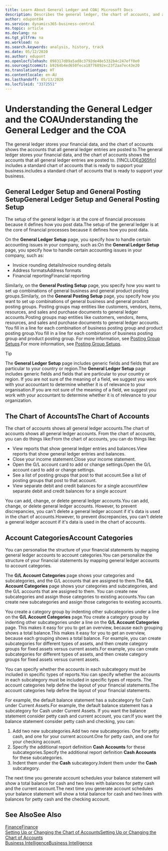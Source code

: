 ```yaml
---
title: Learn About General Ledger and COA| Microsoft Docs
description: Describes the general ledger, the chart of accounts, and account categories.
author: edupont04
ms.service: dynamics365-business-central
ms.topic: article
ms.devlang: na
ms.tgt_pltfrm: na
ms.workload: na
ms.search.keywords: analysis, history, track
ms.date: 05/12/2020
ms.author: edupont
ms.openlocfilehash: 098317d09a5ad8c3792de48e5332b4c247eff0e0
ms.sourcegitcommit: b9264b4ed650feca18776892ec23f2aa7ec43e20
ms.translationtype: HT
ms.contentlocale: en-AU
ms.lasthandoff: 05/13/2020
ms.locfileid: "3372551"
---
```

# <a name="understanding-the-general-ledger-and-the-coa"></a><span data-ttu-id="744df-103">Understanding the General Ledger and the COA</span><span class="sxs-lookup"><span data-stu-id="744df-103">Understanding the General Ledger and the COA</span></span>

<span data-ttu-id="744df-104">The general ledger stores your financial data, and the chart of accounts shows the accounts that all general ledger entries are posted to.</span><span class="sxs-lookup"><span data-stu-id="744df-104">The general ledger stores your financial data, and the chart of accounts shows the accounts that all general ledger entries are posted to.</span></span> [!INCLUDE[d365fin](includes/d365fin_md.md)] <span data-ttu-id="744df-105">includes a standard chart of accounts that is ready to support your business.</span><span class="sxs-lookup"><span data-stu-id="744df-105">includes a standard chart of accounts that is ready to support your business.</span></span>

## <a name="general-ledger-setup-and-general-posting-setup"></a><span data-ttu-id="744df-106">General Ledger Setup and General Posting Setup</span><span class="sxs-lookup"><span data-stu-id="744df-106">General Ledger Setup and General Posting Setup</span></span>

<span data-ttu-id="744df-107">The setup of the general ledger is at the core of financial processes because it defines how you post data.</span><span class="sxs-lookup"><span data-stu-id="744df-107">The setup of the general ledger is at the core of financial processes because it defines how you post data.</span></span>  

<span data-ttu-id="744df-108">On the **General Ledger Setup** page, you specify how to handle certain accounting issues in your company, such as:</span><span class="sxs-lookup"><span data-stu-id="744df-108">On the **General Ledger Setup** page, you specify how to handle certain accounting issues in your company, such as:</span></span>  

* <span data-ttu-id="744df-109">Invoice rounding details</span><span class="sxs-lookup"><span data-stu-id="744df-109">Invoice rounding details</span></span>  
* <span data-ttu-id="744df-110">Address formats</span><span class="sxs-lookup"><span data-stu-id="744df-110">Address formats</span></span>  
* <span data-ttu-id="744df-111">Financial reporting</span><span class="sxs-lookup"><span data-stu-id="744df-111">Financial reporting</span></span>  

<span data-ttu-id="744df-112">Similarly, on the **General Posting Setup** page, you specify how you want to set up combinations of general business and general product posting groups.</span><span class="sxs-lookup"><span data-stu-id="744df-112">Similarly, on the **General Posting Setup** page, you specify how you want to set up combinations of general business and general product posting groups.</span></span> <span data-ttu-id="744df-113">Posting groups map entities like customers, vendors, items, resources, and sales and purchase documents to general ledger accounts.</span><span class="sxs-lookup"><span data-stu-id="744df-113">Posting groups map entities like customers, vendors, items, resources, and sales and purchase documents to general ledger accounts.</span></span> <span data-ttu-id="744df-114">You fill in a line for each combination of business posting group and product posting group.</span><span class="sxs-lookup"><span data-stu-id="744df-114">You fill in a line for each combination of business posting group and product posting group.</span></span> <span data-ttu-id="744df-115">For more information, see [Posting Group Setups](finance-posting-groups.md).</span><span class="sxs-lookup"><span data-stu-id="744df-115">For more information, see [Posting Group Setups](finance-posting-groups.md).</span></span>  

> [!TIP]
> <span data-ttu-id="744df-116">The **General Ledger Setup** page includes generic fields and fields that are particular to your country or region.</span><span class="sxs-lookup"><span data-stu-id="744df-116">The **General Ledger Setup** page includes generic fields and fields that are particular to your country or region.</span></span> <span data-ttu-id="744df-117">If you are not sure of the meaning of a field, we suggest you work with your accountant to determine whether it is of relevance to your organisation.</span><span class="sxs-lookup"><span data-stu-id="744df-117">If you are not sure of the meaning of a field, we suggest you work with your accountant to determine whether it is of relevance to your organization.</span></span>  

## <a name="the-chart-of-accounts"></a><span data-ttu-id="744df-118">The Chart of Accounts</span><span class="sxs-lookup"><span data-stu-id="744df-118">The Chart of Accounts</span></span>

<span data-ttu-id="744df-119">The chart of accounts shows all general ledger accounts.</span><span class="sxs-lookup"><span data-stu-id="744df-119">The chart of accounts shows all general ledger accounts.</span></span> <span data-ttu-id="744df-120">From the chart of accounts, you can do things like:</span><span class="sxs-lookup"><span data-stu-id="744df-120">From the chart of accounts, you can do things like:</span></span>  

* <span data-ttu-id="744df-121">View reports that show general ledger entries and balances.</span><span class="sxs-lookup"><span data-stu-id="744df-121">View reports that show general ledger entries and balances.</span></span>  
* <span data-ttu-id="744df-122">Close your income statement.</span><span class="sxs-lookup"><span data-stu-id="744df-122">Close your income statement.</span></span>  
* <span data-ttu-id="744df-123">Open the G/L account card to add or change settings.</span><span class="sxs-lookup"><span data-stu-id="744df-123">Open the G/L account card to add or change settings.</span></span>  
* <span data-ttu-id="744df-124">See a list of posting groups that post to that account.</span><span class="sxs-lookup"><span data-stu-id="744df-124">See a list of posting groups that post to that account.</span></span>
* <span data-ttu-id="744df-125">View separate debit and credit balances for a single account</span><span class="sxs-lookup"><span data-stu-id="744df-125">View separate debit and credit balances for a single account</span></span>  

<span data-ttu-id="744df-126">You can add, change, or delete general ledger accounts.</span><span class="sxs-lookup"><span data-stu-id="744df-126">You can add, change, or delete general ledger accounts.</span></span> <span data-ttu-id="744df-127">However, to prevent discrepancies, you can't delete a general ledger account if it's data is used in the chart of accounts.</span><span class="sxs-lookup"><span data-stu-id="744df-127">However, to prevent discrepancies, you can't delete a general ledger account if it's data is used in the chart of accounts.</span></span>  

## <a name="account-categories"></a><span data-ttu-id="744df-128">Account Categories</span><span class="sxs-lookup"><span data-stu-id="744df-128">Account Categories</span></span>

<span data-ttu-id="744df-129">You can personalise the structure of your financial statements by mapping general ledger accounts to account categories.</span><span class="sxs-lookup"><span data-stu-id="744df-129">You can personalize the structure of your financial statements by mapping general ledger accounts to account categories.</span></span>  

<span data-ttu-id="744df-130">The **G/L Account Categories** page shows your categories and subcategories, and the G/L accounts that are assigned to them.</span><span class="sxs-lookup"><span data-stu-id="744df-130">The **G/L Account Categories** page shows your categories and subcategories, and the G/L accounts that are assigned to them.</span></span> <span data-ttu-id="744df-131">You can create new subcategories and assign those categories to existing accounts.</span><span class="sxs-lookup"><span data-stu-id="744df-131">You can create new subcategories and assign those categories to existing accounts.</span></span>  

<span data-ttu-id="744df-132">You create a category group by indenting other subcategories under a line on the **G/L Account Categories** page.</span><span class="sxs-lookup"><span data-stu-id="744df-132">You create a category group by indenting other subcategories under a line on the **G/L Account Categories** page.</span></span> <span data-ttu-id="744df-133">This makes it easy for you to get an overview, because each grouping shows a total balance.</span><span class="sxs-lookup"><span data-stu-id="744df-133">This makes it easy for you to get an overview, because each grouping shows a total balance.</span></span> <span data-ttu-id="744df-134">For example, you can create subcategories for different types of assets, and then create category groups for fixed assets versus current assets.</span><span class="sxs-lookup"><span data-stu-id="744df-134">For example, you can create subcategories for different types of assets, and then create category groups for fixed assets versus current assets.</span></span>  

<span data-ttu-id="744df-135">You can specify whether the accounts in each subcategory must be included in specific types of reports.</span><span class="sxs-lookup"><span data-stu-id="744df-135">You can specify whether the accounts in each subcategory must be included in specific types of reports.</span></span> <span data-ttu-id="744df-136">The account categories help define the layout of your financial statements.</span><span class="sxs-lookup"><span data-stu-id="744df-136">The account categories help define the layout of your financial statements.</span></span>  

<span data-ttu-id="744df-137">For example, the default balance statement has a subcategory for Cash under Current Assets.</span><span class="sxs-lookup"><span data-stu-id="744df-137">For example, the default balance statement has a subcategory for Cash under Current Assets.</span></span> <span data-ttu-id="744df-138">If you want the balance statement consider petty cash and current account, you can:</span><span class="sxs-lookup"><span data-stu-id="744df-138">If you want the balance statement consider petty cash and checking, you can:</span></span>  

1. <span data-ttu-id="744df-139">Add two new subcategories.</span><span class="sxs-lookup"><span data-stu-id="744df-139">Add two new subcategories.</span></span> <span data-ttu-id="744df-140">One for petty cash, and one for your current account.</span><span class="sxs-lookup"><span data-stu-id="744df-140">One for petty cash, and one for your checking account.</span></span>  
2. <span data-ttu-id="744df-141">Specify the additional report definition **Cash Accounts** for these subcategories.</span><span class="sxs-lookup"><span data-stu-id="744df-141">Specify the additional report definition **Cash Accounts** for these subcategories.</span></span>  
3. <span data-ttu-id="744df-142">Indent them under the **Cash** subcategory.</span><span class="sxs-lookup"><span data-stu-id="744df-142">Indent them under the **Cash** subcategory.</span></span>  

<span data-ttu-id="744df-143">The next time you generate account schedules your balance statement will show a total balance for cash and two lines with balances for petty cash and the current account.</span><span class="sxs-lookup"><span data-stu-id="744df-143">The next time you generate account schedules your balance statement will show a total balance for cash and two lines with balances for petty cash and the checking account.</span></span>  

## <a name="see-also"></a><span data-ttu-id="744df-144">See Also</span><span class="sxs-lookup"><span data-stu-id="744df-144">See Also</span></span>

[<span data-ttu-id="744df-145">Finance</span><span class="sxs-lookup"><span data-stu-id="744df-145">Finance</span></span>](finance.md)  
[<span data-ttu-id="744df-146">Setting Up or Changing the Chart of Accounts</span><span class="sxs-lookup"><span data-stu-id="744df-146">Setting Up or Changing the Chart of Accounts</span></span>](finance-setup-chart-accounts.md)  
[<span data-ttu-id="744df-147">Business Intelligence</span><span class="sxs-lookup"><span data-stu-id="744df-147">Business Intelligence</span></span>](bi.md)  

